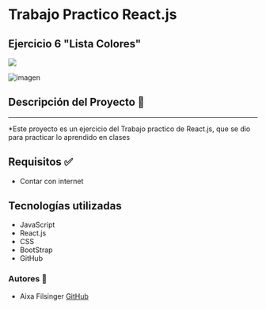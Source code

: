 # **Trabajo Practico React.js**
## **Ejercicio 6 "Lista Colores"**

<p align="left">
   <img src="https://img.shields.io/badge/STATUS-%20Terminado-green">
</p>

![imagen](https://i.pinimg.com/564x/99/e3/f6/99e3f65d1f010f01f523cdf1b9681866.jpg)

## Descripción del Proyecto 📃
<hr>

*Este proyecto es un ejercicio del Trabajo practico de React.js, que se dio para practicar lo aprendido en clases


## Requisitos ✅

- Contar con internet

## Tecnologías utilizadas
- JavaScript
- React.js
- CSS
- BootStrap
- GitHub

### Autores 👣
+ Aixa Filsinger [GitHub](https://github.com/AixaFilsinger)